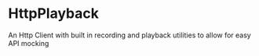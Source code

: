 # HttpPlayback
An Http Client with built in recording and playback utilities to allow for easy API mocking
